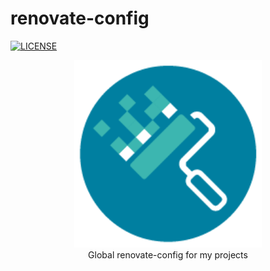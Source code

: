 renovate-config
===
[![LICENSE](https://img.shields.io/github/license/timo-reymann/renovate-config)](https://github.com/timo-reymann/renovate-config/blob/main/LICENSE)

<p align="center">
	<img width="300" src="./.github/images/logo.png">
    <br />
    Global renovate-config for my projects
</p>
